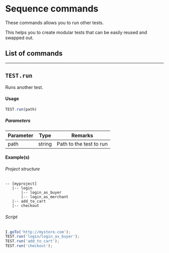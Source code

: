 # Sequence commands

These commands allows you to run other tests.

This helps you to create modular tests that can be easily reused and swapped out.

## List of commands

---

## `TEST.run`

Runs another test.

#### Usage
````javascript
TEST.run(path)
````

##### Parameters

| Parameter | Type | Remarks|
|----------|------|--------|
| path | string | Path to the test to run |


#### Example(s)

###### Project structure
```
-- [myproject]
   |-- login
       |-- login_as_buyer
       |-- login_as_merchant
   |-- add_to_cart
   |-- checkout
```
###### Script
```javascript
I.goTo('http://mystore.com');
TEST.run('login/login_as_buyer');
TEST.run('add_to_cart');
TEST.run('checkout');

```

